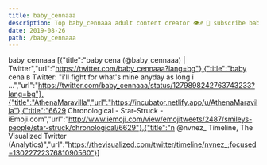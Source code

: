 ```yaml
---
title: baby_cennaaa
description: Top baby_cennaaa adult content creator 👁♐️ 👑 subscribe baby_cennaaa to my porn site below IG baby_cennaaa
date: 2019-08-26
path: /baby_cennaaa
---
```


baby_cennaaa
[{"title":"baby cena (@baby_cennaaa) | Twitter","url":"https://twitter.com/baby_cennaaa?lang=bg"},{"title":"baby cena в Twitter: \"i'll fight for what's mine anyday as long i ...","url":"https://twitter.com/baby_cennaaa/status/1279898242763743233?lang=bg"},{"title":"AthenaMaravilla","url":"https://incubator.netlify.app/u/AthenaMaravilla"},{"title":"6629 Chronological - Star-Struck - iEmoji.com","url":"http://www.iemoji.com/view/emojitweets/2487/smileys-people/star-struck/chronological/6629"},{"title":"n @nvnez_ Timeline, The Visualized Twitter (Analytics)","url":"https://thevisualized.com/twitter/timeline/nvnez_;focused=1302272237681090560"}]

